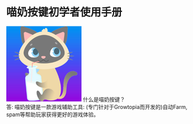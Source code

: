# 喵奶按键初学者使用手册
<img src="https://github.com/MiaoNaiAnJian/Main/blob/master/PictureData/%E8%BD%AF%E4%BB%B6%E5%9B%BE%E6%A0%87.png" width="200" height="200" />
什么是喵奶按键？
</br>
答: 喵奶按键是一款游戏辅助工具: (专门针对于Growtopia而开发的)自动Farm, spam等帮助玩家获得更好的游戏体验。

